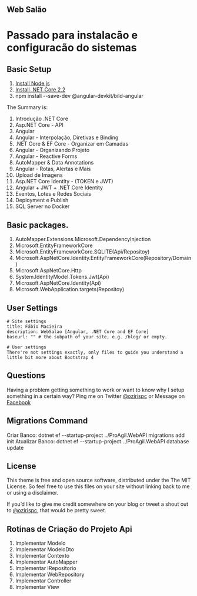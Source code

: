 ## Web Salão

# Passado para instalacão e configuracão do sistemas

## Basic Setup
1. [Install Node.js](https://nodejs.org/)
1. [Install .NET Core 2.2](https://dotnet.microsoft.com/download/)
2. npm install --save-dev @angular-devkit/bild-angular

The Summary is:

  01. Introdução .NET Core
  02. Asp.NET Core - API
  03. Angular
  04. Angular - Interpolação, Diretivas e Binding
  05. .NET Core & EF Core - Organizar em Camadas
  06. Angular - Organizando Projeto
  07. Angular - Reactive Forms
  08. AutoMapper & Data Annotations
  09. Angular - Rotas, Alertas e Mais
  10. Upload de Imagens
  11. Asp.NET Core Identity - (TOKEN e JWT)
  12. Angular + JWT + .NET Core Identity
  13. Eventos, Lotes e Redes Sociais
  14. Deployment e Publish
  15. SQL Server no Docker

## Basic packages.
  
  01. AutoMapper.Extensions.Microsoft.DependencyInjection
  02. Microsoft.EntityFrameworkCore
  03. Microsoft.EntityFrameworkCore.SQLITE(Api/Repositoy)
  04. Microsoft.AspNetCore.Identity.EntityFrameworkCore(Repository/Domain)
  05. Microsoft.AspNetCore.Http
  06. System.IdentityModel.Tokens.Jwt(Api)
  07. Microsoft.AspNetCore.Identity(Api)
  08. Microsoft.WebApplication.targets(Repositoy)

## User Settings

```
# Site settings
title: Fábio Macieira 
description: WebSalao [Angular, .NET Core and EF Core]
baseurl: "" # the subpath of your site, e.g. /blog/ or empty.

# User settings
There're not settings exactly, only files to guide you understand a little bit more about Bootstrap 4
```

## Questions

Having a problem getting something to work or want to know why I setup something in a certain way? Ping me on Twitter [@ozirispc](https://twitter.com/ozirispc) or Message on [Facebook](http://facebook.com/ozirispc)


## Migrations Command

Criar Banco: dotnet ef --startup-project ../ProAgil.WebAPI  migrations add init
Atualizar Banco: dotnet ef --startup-project ../ProAgil.WebAPI  database update

## License

This theme is free and open source software, distributed under the The MIT License. So feel free to use this files on your site without linking back to me or using a disclaimer.

If you’d like to give me credit somewhere on your blog or tweet a shout out to [@ozirispc](https://twitter.com/ozirispc), that would be pretty sweet.

## Rotinas de Criação do Projeto Api
01. Implementar Modelo
02. Implementar ModeloDto
03. Implementar Contexto
04. Implementar AutoMapper
05. Implementar IRepositorio
06. Implementar WebRepository
07. Implementar Controller
08. Implementar View
